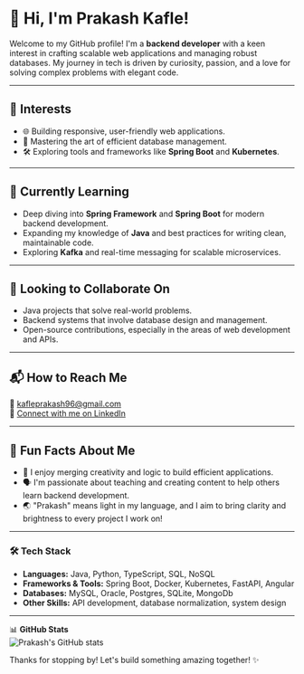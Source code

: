 # 👋 Hi, I'm Prakash Kafle! 

Welcome to my GitHub profile! I'm a **backend developer** with a keen interest in crafting scalable web applications and managing robust databases. My journey in tech is driven by curiosity, passion, and a love for solving complex problems with elegant code.

---

## 👀 Interests
- 🌐 Building responsive, user-friendly web applications.
- 💾 Mastering the art of efficient database management.
- 🛠 Exploring tools and frameworks like **Spring Boot** and **Kubernetes**.

---

## 🌱 Currently Learning
- Deep diving into **Spring Framework** and **Spring Boot** for modern backend development.
- Expanding my knowledge of **Java** and best practices for writing clean, maintainable code.
- Exploring **Kafka** and real-time messaging for scalable microservices.

---

## 💞️ Looking to Collaborate On
- Java projects that solve real-world problems.
- Backend systems that involve database design and management.
- Open-source contributions, especially in the areas of web development and APIs.

---

## 📬 How to Reach Me
📧 kafleprakash96@gmail.com  
💼 [Connect with me on LinkedIn](https://www.linkedin.com/in/prakashbh/)

---

## 🚀 Fun Facts About Me
- 🎨 I enjoy merging creativity and logic to build efficient applications.  
- 🗣️ I'm passionate about teaching and creating content to help others learn backend development.  
- 🌏 "Prakash" means light in my language, and I aim to bring clarity and brightness to every project I work on!  

---

### 🛠️ Tech Stack
- **Languages:** Java, Python, TypeScript, SQL, NoSQL
- **Frameworks & Tools:** Spring Boot, Docker, Kubernetes, FastAPI, Angular
- **Databases:** MySQL, Oracle, Postgres, SQLite, MongoDb
- **Other Skills:** API development, database normalization, system design  

---

📊 **GitHub Stats**  
![Prakash's GitHub stats](https://github-readme-stats.vercel.app/api?username=kafleprakash96&show_icons=true&theme=radical)  

Thanks for stopping by! Let's build something amazing together! ✨


<!---
kafleprakash96/kafleprakash96 is a ✨ special ✨ repository because its `README.md` (this file) appears on your GitHub profile.
You can click the Preview link to take a look at your changes.
--->
